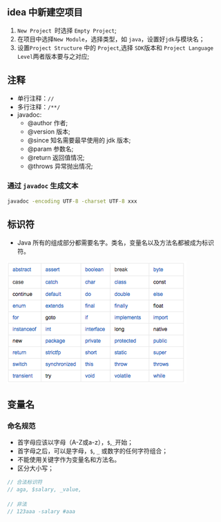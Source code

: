 ## idea 中新建空项目
1. `New Project `时选择 `Empty Project`;
2. 在项目中选择`New Module`，选择类型，如 `java`，设置好`jdk`与模块名；
2. 设置`Project Structure` 中的 `Project`,选择 `SDK`版本和 `Project Language Level`两者版本要与之对应;

## 注释
* 单行注释：`//`
* 多行注释：`/**/` 
* javadoc: 
  * @author 作者;
  * @version 版本;
  * @since 知名需要最早使用的 jdk 版本;
  * @param 参数名;
  * @return 返回值情况;
  * @throws 异常抛出情况;

### 通过 `javadoc` 生成文本
```cmd
javadoc -encoding UTF-8 -charset UTF-8 xxx
```

## 标识符
* Java 所有的组成部分都需要名字。类名，变量名以及方法名都被成为标识符。

![identifier](../images/identifier.jpg)

## 变量名
### 命名规范
* 首字母应该以字母（A-Z或a-z），`$`,`_`开始；
* 首字母之后，可以是字母，`$`, `_` 或数字的任何字符组合；
* 不能使用关键字作为变量名和方法名。
* 区分大小写；
```java
// 合法标识符
// aga, $salary, _value,

// 非法
// 123aaa -salary #aaa
```

